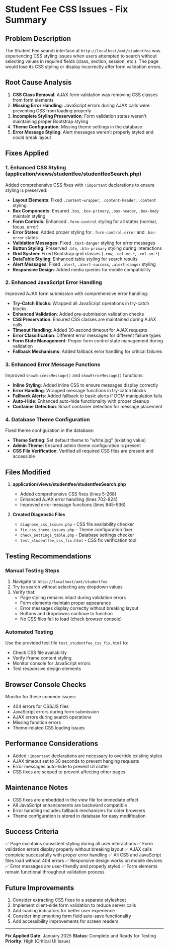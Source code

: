 # Student Fee CSS Issues - Fix Summary

## Problem Description
The Student Fee search interface at `http://localhost/amt/studentfee` was experiencing CSS styling issues when users attempted to search without selecting values in required fields (class, section, session, etc.). The page would lose its CSS styling or display incorrectly after form validation errors.

## Root Cause Analysis
1. **CSS Class Removal**: AJAX form validation was removing CSS classes from form elements
2. **Missing Error Handling**: JavaScript errors during AJAX calls were preventing CSS from loading properly
3. **Incomplete Styling Preservation**: Form validation states weren't maintaining proper Bootstrap styling
4. **Theme Configuration**: Missing theme settings in the database
5. **Error Message Styling**: Alert messages weren't properly styled and could break layout

## Fixes Applied

### 1. Enhanced CSS Styling (application/views/studentfee/studentfeeSearch.php)
Added comprehensive CSS fixes with `!important` declarations to ensure styling is preserved:

- **Layout Elements**: Fixed `.content-wrapper`, `.content-header`, `.content` styling
- **Box Components**: Ensured `.box`, `.box-primary`, `.box-header`, `.box-body` maintain styling
- **Form Controls**: Enhanced `.form-control` styling for all states (normal, focus, error)
- **Error States**: Added proper styling for `.form-control.error` and `.has-error` states
- **Validation Messages**: Fixed `.text-danger` styling for error messages
- **Button Styling**: Preserved `.btn`, `.btn-primary` styling during interactions
- **Grid System**: Fixed Bootstrap grid classes (`.row`, `.col-md-*`, `.col-sm-*`)
- **DataTable Styling**: Enhanced table styling for search results
- **Alert Messages**: Fixed `.alert`, `.alert-success`, `.alert-danger` styling
- **Responsive Design**: Added media queries for mobile compatibility

### 2. Enhanced JavaScript Error Handling
Improved AJAX form submission with comprehensive error handling:

- **Try-Catch Blocks**: Wrapped all JavaScript operations in try-catch blocks
- **Enhanced Validation**: Added pre-submission validation checks
- **CSS Preservation**: Ensured CSS classes are maintained during AJAX calls
- **Timeout Handling**: Added 30-second timeout for AJAX requests
- **Error Classification**: Different error messages for different failure types
- **Form State Management**: Proper form control state management during validation
- **Fallback Mechanisms**: Added fallback error handling for critical failures

### 3. Enhanced Error Message Functions
Improved `showSuccessMessage()` and `showErrorMessage()` functions:

- **Inline Styling**: Added inline CSS to ensure messages display correctly
- **Error Handling**: Wrapped message functions in try-catch blocks
- **Fallback Alerts**: Added fallback to basic alerts if DOM manipulation fails
- **Auto-Hide**: Enhanced auto-hide functionality with proper cleanup
- **Container Detection**: Smart container detection for message placement

### 4. Database Theme Configuration
Fixed theme configuration in the database:

- **Theme Setting**: Set default theme to "white.jpg" (existing value)
- **Admin Theme**: Ensured admin theme configuration is present
- **CSS File Verification**: Verified all required CSS files are present and accessible

## Files Modified

1. **application/views/studentfee/studentfeeSearch.php**
   - Added comprehensive CSS fixes (lines 5-268)
   - Enhanced AJAX error handling (lines 702-824)
   - Improved error message functions (lines 845-936)

2. **Created Diagnostic Files**
   - `diagnose_css_issues.php` - CSS file availability checker
   - `fix_css_theme_issues.php` - Theme configuration fixer
   - `check_settings_table.php` - Database settings checker
   - `test_studentfee_css_fix.html` - CSS fix verification tool

## Testing Recommendations

### Manual Testing Steps
1. Navigate to `http://localhost/amt/studentfee`
2. Try to search without selecting any dropdown values
3. Verify that:
   - Page styling remains intact during validation errors
   - Form elements maintain proper appearance
   - Error messages display correctly without breaking layout
   - Buttons and dropdowns continue to function
   - No CSS files fail to load (check browser console)

### Automated Testing
Use the provided test file `test_studentfee_css_fix.html` to:
- Check CSS file availability
- Verify iframe content styling
- Monitor console for JavaScript errors
- Test responsive design elements

## Browser Console Checks
Monitor for these common issues:
- 404 errors for CSS/JS files
- JavaScript errors during form submission
- AJAX errors during search operations
- Missing function errors
- Theme-related CSS loading issues

## Performance Considerations
- Added `!important` declarations are necessary to override existing styles
- AJAX timeout set to 30 seconds to prevent hanging requests
- Error messages auto-hide to prevent UI clutter
- CSS fixes are scoped to prevent affecting other pages

## Maintenance Notes
- CSS fixes are embedded in the view file for immediate effect
- All JavaScript enhancements are backward compatible
- Error handling includes fallback mechanisms for older browsers
- Theme configuration is stored in database for easy modification

## Success Criteria
✅ Page maintains consistent styling during all user interactions
✅ Form validation errors display properly without breaking layout
✅ AJAX calls complete successfully with proper error handling
✅ All CSS and JavaScript files load without 404 errors
✅ Responsive design works on mobile devices
✅ Error messages are user-friendly and properly styled
✅ Form elements remain functional throughout validation process

## Future Improvements
1. Consider extracting CSS fixes to a separate stylesheet
2. Implement client-side form validation to reduce server calls
3. Add loading indicators for better user experience
4. Consider implementing form field auto-save functionality
5. Add accessibility improvements for screen readers

---

**Fix Applied Date**: January 2025
**Status**: Complete and Ready for Testing
**Priority**: High (Critical UI Issue)
